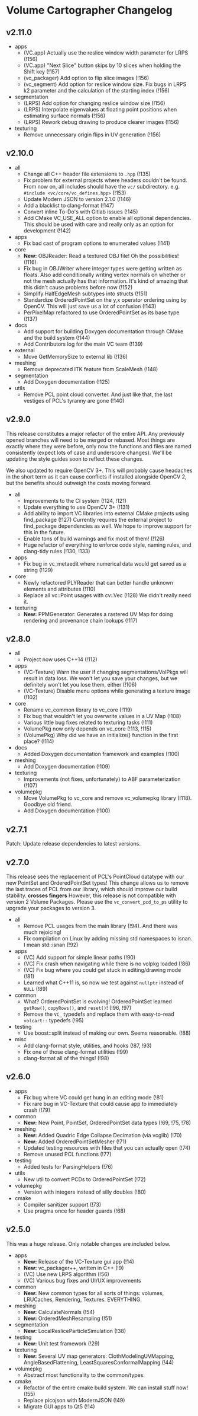 Volume Cartographer Changelog
=============================
v2.11.0
-------
- apps
    - (VC.app) Actually use the reslice window width parameter for LRPS (!156)
    - (VC.app) "Next Slice" button skips by 10 slices when holding the Shift
    key (!157)
    - (vc_packager) Add option to flip slice images (!156)
    - (vc_segment) Add option for reslice window size. Fix bugs in LRPS
    k2 parameter and the calculation of the starting index (!156)
- segmentation
    - (LRPS) Add option for changing reslice window size (!156)
    - (LRPS) Interpolate eigenvalues at floating point positions when estimating
    surface normals (!156)
    - (LRPS) Rework debug drawing to produce clearer images (!156)
- texturing
    - Remove unnecessary origin flips in UV generation (!156)

v2.10.0
-------
- all
    - Change all C++ header file extensions to `.hpp` (!135)
    - Fix problem for external projects where headers couldn't be found. From
     now on, all includes should have the `vc/` subdirectory. e.g. `#include
      <vc/core/vc_defines.hpp>` (!153)
    - Update Modern JSON to version 2.1.0 (!146)
    - Add a blacklist to clang-format (!147)
    - Convert inline To-Do's with Gitlab issues (!145)
    - Add CMake VC_USE_ALL option to enable all optional dependencies. This
    should be used with care and really only as an option for development (!142)
- apps
    - Fix bad cast of program options to enumerated values (!141)
- core
    - __New:__ OBJReader: Read a textured OBJ file! Oh the possibilities! (!116)
    - Fix bug in OBJWriter where integer types were getting written as floats.
    Also add conditionally writing vertex normals on whether or not the mesh
    actually has that information. It's kind of amazing that this didn't cause
    problems before now (!152)
    - Simplify HalfEdgeMesh subtypes into structs (!151)
    - Standardize OrderedPointSet on the y,x operator ordering using by OpenCV.
    This will just save us a lot of confusion (!143)
    - PerPixelMap refactored to use OrderedPointSet as its base type (!137)
- docs
    - Add support for building Doxygen documentation through CMake and the
    build system (!144)
    - Add Contributors log for the main VC team (!139)
- external
    - Move GetMemorySize to external lib (!136)
- meshing
    - Remove deprecated ITK feature from ScaleMesh (!148)
- segmentation
    - Add Doxygen documentation (!125)
- utils
    - Remove PCL point cloud converter. And just like that, the last vestiges
    of PCL's tyranny are gone (!140)

v2.9.0
------
This release constitutes a major refactor of the entire API. Any previously
opened branches will need to be merged or rebased. Most things are
exactly where they were before, only now the functions and files are named
consistently (expect lots of case and underscore changes). We'll be updating the
style guides soon to reflect these changes.

We also updated to require OpenCV 3+. This will probably cause headaches in the
short term as it can cause conflicts if installed alongside OpenCV 2, but the
benefits should outweigh the costs moving forward.
- all
    - Improvements to the CI system (!124, !121)
    - Update everything to use OpenCV 3+ (!131)
    - Add ability to import VC libraries into external CMake projects using
    find_package (!127) Currently requires the external project to find_package
    dependencies as well. We hope to improve support for this in the future.
    - Enable tons of build warnings and fix most of them! (!126)
    - Huge refactor of everything to enforce code style, naming rules, and
    clang-tidy rules (!130, !133)
- apps
    - Fix bug in vc_metaedit where numerical data would get saved as a string
    (!129)
- core
    - Newly refactored PLYReader that can better handle unknown elements and
    attributes (!110)
    - Replace all vc::Point usages with cv::Vec (!128) We didn't really need it.
- texturing
    - __New:__ PPMGenerator: Generates a rastered UV Map for doing rendering and
    provenance chain lookups (!117)

v2.8.0
------
- all
    - Project now uses C++14 (!112)
- apps
    - (VC-Texture) Warn the user if changing segmentations/VolPkgs will result
    in data loss. We won't let you save your changes, but we definitely won't
    let you lose them, either (!106)
    - (VC-Texture) Disable menu options while generating a texture image (!102)
- core
    - Rename vc_common library to vc_core (!119)
    - Fix bug that wouldn't let you overwrite values in a UV Map (!108)
    - Various little bug fixes related to texturing tasks (!111)
    - VolumePkg now only depends on vc_core (!113, !115)
    - (VolumePkg) Why did we have an initialize() function in the first place?
    (!114)
- docs
    - Added Doxygen documentation framework and examples (!100)
- meshing
    - Add Doxygen documentation (!109)
- texturing
    - Improvements (not fixes, unfortunately) to ABF parameterization (!107)
- volumepkg
    - Move VolumePkg to vc_core and remove vc_volumepkg library (!118). Goodbye
    old friend.
    - Add Doxygen documentation (!100)

v2.7.1
------
Patch: Update release dependencies to latest versions.

v2.7.0
------
This release sees the replacement of PCL's PointCloud datatype with our new
PointSet and OrderedPointSet types! This change allows us to remove the last
traces of PCL from our library, which should improve our build stability.
**crosses fingers** However, this release is not compatible with version 2
Volume Packages. Please use the `vc_convert_pcd_to_ps` utility to upgrade your
packages to version 3.  
- all
    - Remove PCL usages from the main library (!94). And there was much
    rejoicing!
    - Fix compilation on Linux by adding missing std namespaces to isnan. I mean
    std::isnan (!92)
- apps
    - (VC) Add support for simple linear paths (!90)
    - (VC) Fix crash when navigating while there is no volpkg loaded (!86)
    - (VC) Fix bug where you could get stuck in editing/drawing mode (!81)
    - Learned what C++11 is, so now we test against `nullptr` instead of
    `NULL` (!89)
- common
    - What? OrderedPointSet is evolving! OrderedPointSet learned `getRow()`,
    `copyRows()`, and `reset()`! (!96, !97)
    - Remove the `VC_` typedefs and replace them with easy-to-read `volcart::`
    typedefs (!95)
- testing
    - Use boost::split instead of making our own. Seems reasonable. (!88)
- misc
    - Add clang-format style, utilities, and hooks (!87, !93)
    - Fix one of those clang-format utilities (!99)
    - clang-format all of the things! (!98)

v2.6.0
------
- apps
    - Fix bug where VC could get hung in an editing mode (!81)
    - Fix rare bug in VC-Texture that could cause app to immediately crash (!79)
- common
    - __New:__ New Point, PointSet, OrderedPointSet data types (!69, !75, !78)
- meshing
    - __New:__ Added Quadric Edge Collapse Decimation (via vcglib) (!70)
    - __New:__ Added OrderedPointSetMesher (!71)
    - Updated testing resources with files that you can actually open (!74)
    - Remove unused PCL functions (!77)
- testing
    - Added tests for ParsingHelpers (!76)
- utils
    - New util to convert PCDs to OrderedPointSet (!72)
- volumepkg
    - Version with integers instead of silly doubles (!80)
- cmake
    - Compiler sanitizer support (!73)
    - Use pragma once for header guards (!68)

v2.5.0
------
This was a huge release. Only notable changes are included below.  
- apps
    - __New:__ Release of the VC-Texture gui app (!14)
    - __New:__ vc_packager++, written in C++ (!9)
    - (VC) Use new LRPS algorithm (!56)
    - (VC) Various bug fixes and UI/UX improvements
- common
    -  __New:__ New common types for all sorts of things: volumes,
    LRUCaches, Rendering, Textures. EVERYTHING.
- meshing
    - __New:__ CalculateNormals (!54)
    - __New:__ OrderedMeshResampling (!51)
- segmentation
    - __New:__ LocalResliceParticleSimulation (!38)
- testing
    -  __New:__ Unit test framework (!29)
- texturing
    -  __New:__ Several UV map generators: ClothModelingUVMapping,
    AngleBasedFlattening, LeastSquaresConformalMapping (!44)
- volumepkg
    - Abstract most functionality to the common/types.
- cmake
    - Refactor of the entire cmake build system. We can install stuff now! (!55)
    - Replace picojson with ModernJSON (!49)
    - Migrate GUI apps to Qt5 (!14)
